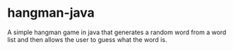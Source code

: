 # hangman-java
A simple hangman game in java that generates a random word from a word list and then allows the user to guess what the word is.
